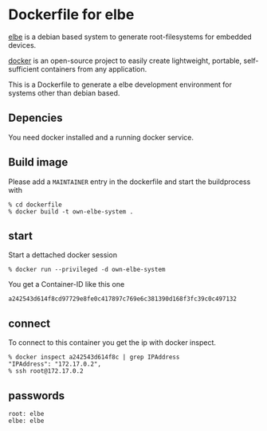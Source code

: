 
# Dockerfile for elbe

[elbe][elb] is a debian based system to generate root-filesystems for embedded
devices.

[docker][doc] is an open-source project to easily create lightweight, portable,
self-sufficient containers from any application.

This is a Dockerfile to generate a elbe development environment for systems
other than debian based.

[doc]: https://www.docker.io "Docker Homepage"
[elb]: http://elbe-rfs.org   "ELBE Homepage"

## Depencies

You need docker installed and a running docker service.

## Build image

Please add a `MAINTAINER` entry in the dockerfile and start the buildprocess
with

    % cd dockerfile
    % docker build -t own-elbe-system .

## start

Start a dettached docker session

    % docker run --privileged -d own-elbe-system

You get a Container-ID like this one

    a242543d614f8cd97729e8fe0c417897c769e6c381390d168f3fc39c0c497132

## connect

To connect to this container you get the ip with docker inspect.

    % docker inspect a242543d614f8c | grep IPAddress
    "IPAddress": "172.17.0.2",
    % ssh root@172.17.0.2

## passwords

    root: elbe
    elbe: elbe

